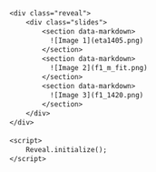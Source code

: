 <!DOCTYPE html>
<html>
<head>
    <link rel="stylesheet" href="https://cdnjs.cloudflare.com/ajax/libs/reveal.js/3.8.0/css/reveal.min.css">
    <script src="https://cdnjs.cloudflare.com/ajax/libs/reveal.js/3.8.0/js/reveal.min.js"></script>
</head>
<body>

    <div class="reveal">
        <div class="slides">
            <section data-markdown>
              ![Image 1](eta1405.png)
            </section>
            <section data-markdown>
              ![Image 2](f1_m_fit.png)
            </section>
            <section data-markdown>
              ![Image 3](f1_1420.png)
            </section>
        </div>
    </div>

    <script>
        Reveal.initialize();
    </script>

</body>
</html>
